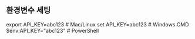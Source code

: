 ## 환경변수 세팅

export API_KEY=abc123    # Mac/Linux
set API_KEY=abc123       # Windows CMD
$env:API_KEY="abc123"    # PowerShell

